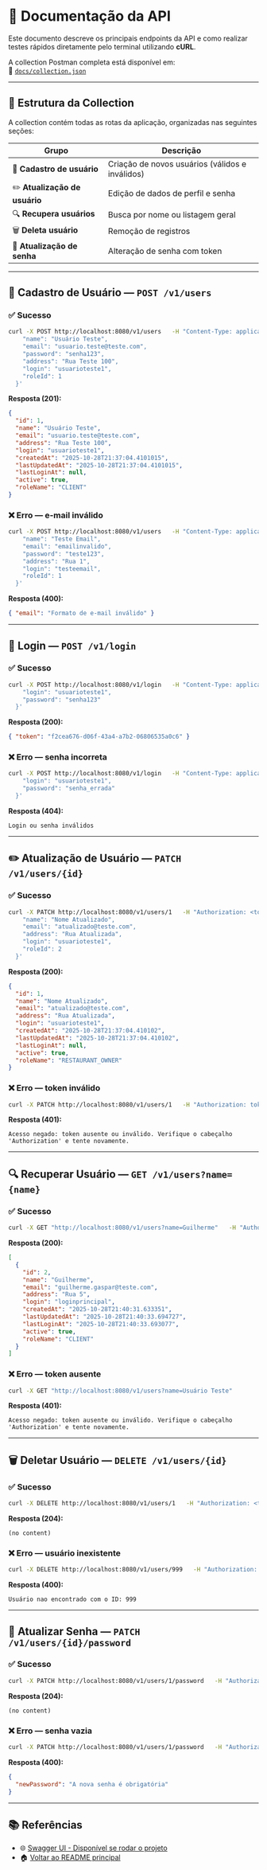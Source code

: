 # 🧩 Documentação da API

Este documento descreve os principais endpoints da API e como realizar testes rápidos diretamente pelo terminal utilizando **cURL**.

A collection Postman completa está disponível em:  
📂 [`docs/collection.json`](./collection.json)

---

## 🚀 Estrutura da Collection

A collection contém todas as rotas da aplicação, organizadas nas seguintes seções:

| Grupo | Descrição |
|--------|------------|
| 🧾 **Cadastro de usuário** | Criação de novos usuários (válidos e inválidos) |
| ✏️ **Atualização de usuário** | Edição de dados de perfil e senha |
| 🔍 **Recupera usuários** | Busca por nome ou listagem geral |
| 🗑️ **Deleta usuário** | Remoção de registros |
| 🔐 **Atualização de senha** | Alteração de senha com token |

---

## 🧾 Cadastro de Usuário — `POST /v1/users`

### ✅ Sucesso

```bash
curl -X POST http://localhost:8080/v1/users   -H "Content-Type: application/json"   -d '{
    "name": "Usuário Teste",
    "email": "usuario.teste@teste.com",
    "password": "senha123",
    "address": "Rua Teste 100",
    "login": "usuarioteste1",
    "roleId": 1
  }'
```

**Resposta (201):**
```json
{
  "id": 1,
  "name": "Usuário Teste",
  "email": "usuario.teste@teste.com",
  "address": "Rua Teste 100",
  "login": "usuarioteste1",
  "createdAt": "2025-10-28T21:37:04.4101015",
  "lastUpdatedAt": "2025-10-28T21:37:04.4101015",
  "lastLoginAt": null,
  "active": true,
  "roleName": "CLIENT"
}
```

### ❌ Erro — e-mail inválido

```bash
curl -X POST http://localhost:8080/v1/users   -H "Content-Type: application/json"   -d '{
    "name": "Teste Email",
    "email": "emailinvalido",
    "password": "teste123",
    "address": "Rua 1",
    "login": "testeemail",
    "roleId": 1
  }'
```

**Resposta (400):**
```json
{ "email": "Formato de e-mail inválido" }
```

---

## 🔐 Login — `POST /v1/login`

### ✅ Sucesso

```bash
curl -X POST http://localhost:8080/v1/login   -H "Content-Type: application/json"   -d '{
    "login": "usuarioteste1",
    "password": "senha123"
  }'
```

**Resposta (200):**
```json
{ "token": "f2cea676-d06f-43a4-a7b2-06806535a0c6" }
```

### ❌ Erro — senha incorreta

```bash
curl -X POST http://localhost:8080/v1/login   -H "Content-Type: application/json"   -d '{
    "login": "usuarioteste1",
    "password": "senha_errada"
  }'
```

**Resposta (404):**
```text
Login ou senha inválidos
```

---

## ✏️ Atualização de Usuário — `PATCH /v1/users/{id}`

### ✅ Sucesso

```bash
curl -X PATCH http://localhost:8080/v1/users/1   -H "Authorization: <token>"   -H "Content-Type: application/json"   -d '{
    "name": "Nome Atualizado",
    "email": "atualizado@teste.com",
    "address": "Rua Atualizada",
    "login": "usuarioteste1",
    "roleId": 2
  }'
```

**Resposta (200):**
```json
{
  "id": 1,
  "name": "Nome Atualizado",
  "email": "atualizado@teste.com",
  "address": "Rua Atualizada",
  "login": "usuarioteste1",
  "createdAt": "2025-10-28T21:37:04.410102",
  "lastUpdatedAt": "2025-10-28T21:37:04.410102",
  "lastLoginAt": null,
  "active": true,
  "roleName": "RESTAURANT_OWNER"
}
```

### ❌ Erro — token inválido

```bash
curl -X PATCH http://localhost:8080/v1/users/1   -H "Authorization: token_invalido"   -H "Content-Type: application/json"   -d '{ "name": "Novo Nome" }'
```

**Resposta (401):**
```text
Acesso negado: token ausente ou inválido. Verifique o cabeçalho 'Authorization' e tente novamente.
```

---

## 🔍 Recuperar Usuário — `GET /v1/users?name={name}`

### ✅ Sucesso

```bash
curl -X GET "http://localhost:8080/v1/users?name=Guilherme"   -H "Authorization: <token>"
```

**Resposta (200):**
```json
[
  {
    "id": 2,
    "name": "Guilherme",
    "email": "guilherme.gaspar@teste.com",
    "address": "Rua 5",
    "login": "loginprincipal",
    "createdAt": "2025-10-28T21:40:31.633351",
    "lastUpdatedAt": "2025-10-28T21:40:33.694727",
    "lastLoginAt": "2025-10-28T21:40:33.693077",
    "active": true,
    "roleName": "CLIENT"
  }
]
```

### ❌ Erro — token ausente

```bash
curl -X GET "http://localhost:8080/v1/users?name=Usuário Teste"
```

**Resposta (401):**
```text
Acesso negado: token ausente ou inválido. Verifique o cabeçalho 'Authorization' e tente novamente.
```

---

## 🗑️ Deletar Usuário — `DELETE /v1/users/{id}`

### ✅ Sucesso

```bash
curl -X DELETE http://localhost:8080/v1/users/1   -H "Authorization: <token>"
```

**Resposta (204):**
```
(no content)
```

### ❌ Erro — usuário inexistente

```bash
curl -X DELETE http://localhost:8080/v1/users/999   -H "Authorization: <token>"
```

**Resposta (400):**
```text
Usuário nao encontrado com o ID: 999
```

---

## 🔑 Atualizar Senha — `PATCH /v1/users/{id}/password`

### ✅ Sucesso

```bash
curl -X PATCH http://localhost:8080/v1/users/1/password   -H "Authorization: <token>"   -H "Content-Type: application/json"   -d '{ "newPassword": "novaSenha123" }'
```

**Resposta (204):**
```
(no content)
```

### ❌ Erro — senha vazia

```bash
curl -X PATCH http://localhost:8080/v1/users/1/password   -H "Authorization: <token>"   -H "Content-Type: application/json"   -d '{ "newPassword": "" }'
```

**Resposta (400):**
```json
{
  "newPassword": "A nova senha é obrigatória"
}
```

---

## 📚 Referências

- 🌐 [Swagger UI - Disponível se rodar o projeto](http://localhost:8080/swagger-ui/index.html)
- 🏠 [Voltar ao README principal](../README.md)
